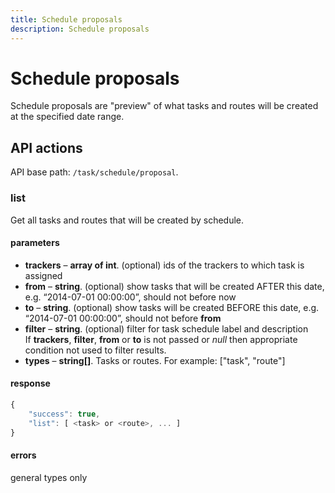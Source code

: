 ```yaml
---
title: Schedule proposals
description: Schedule proposals
---
```


# Schedule proposals

Schedule proposals are "preview" of what tasks and routes will be created at the specified date range.

## API actions

API base path: `/task/schedule/proposal`.


### list

Get all tasks and routes that will be created by schedule.

#### parameters

*   **trackers** – **array of int**. (optional) ids of the trackers to which task is assigned
*   **from** – **string**. (optional) show tasks that will be created AFTER this date, e.g. “2014-07-01 00:00:00”, should not before now
*   **to** – **string**. (optional) show tasks will be created BEFORE this date, e.g. “2014-07-01 00:00:00”, should not before **from**
*   **filter** – **string**. (optional) filter for task schedule label and description<br>
    If **trackers**, **filter**, **from** or **to** is not passed or _null_ then appropriate condition not used to filter results.
*   **types** – **string\[\]**. Tasks or routes. For example: \["task", "route"\]

#### response

```js
{
    "success": true,
    "list": [ <task> or <route>, ... ]
}
```

#### errors

general types only
